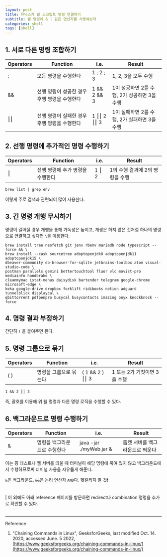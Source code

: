 ```yaml
---
layout: post
title: 유닉스계 쉘 스크립트 명령 연결하기
subtitle: 쉘 명령에 & | 같은 연산자를 사용해보자
categories: shell
tags: [shell]
---
```


## 1. 서로 다른 명령 조합하기

| Operators | Function | i.e. | Result |
| --------- | -------- | ---- | ------ |
| ; | 모든 명령을 수행한다 | 1 ; 2 ; 3  | 1, 2, 3을 모두 수행 |
| && | 선행 명령이 성공한 경우 후행 명령을 수행한다 | 1 && 2 && 3 | 1이 성공하면 2를 수행, 2가 성공하면 3을 수행 |
| ⎮⎮ | 선행 명령이 실패한 경우 후행 명령을 수행한다 | 1 ⎮⎮ 2 ⎮⎮ 3 | 1이 실패하면 2를 수행, 2가 실패하면 3을 수행 |

## 2. 선행 명령에 추가적인 명령 수행하기

| Operators | Function | i.e. | Result |
| --------- | -------- | ---- | ------ |
| ⎮ | 선행 명령에 추가 명령을 수행한다 | 1 ⎮ 2 | 1의 수행 결과에 2의 명령을 수행 |

```sehll
brew list | grep env       
```
이렇게 주로 검색과 관련되어 많이 사용한다.

## 3. 긴 명령 개행 무시하기

명령이 길어질 경우 개행을 통해 가독성은 높이고, 개생은 하지 않은 것처럼 하나의 명령으로 연결하고 싶다면 `\`을 이용한다.
```shell
brew install tree neofetch git jenv rbenv mariadb node typescript --force && \
brew install --cask sourcetree adoptopenjdk8 adoptopenjdk11 adoptopenjdk15 \
dbeaver-community db-browser-for-sqlite jetbrains-toolbox atom visual-studio-code \
postman parallels gemini bettertouchtool fluor vlc movist-pro mediainfo handbrake \
cleanmymac istat-menus daisydisk bartender telegram google-chrome microsoft-edge \
keka google-drive dropbox forklift ridibooks notion adguard tunnelblick displaycal \
qbittorrent pdfpenpro busycal busycontacts imazing onyx knockknock --force
```

## 4. 명령 결과 부정하기

간단히 `!` 을 붙여주면 된다.

## 5. 명령 그룹으로 묶기

| Operators | Function | i.e. | Result |
| --------- | -------- | ---- | ------ |
| ( ) | 명령을 그룹으로 묶는다 | ( 1 && 2 ) ⎮⎮ 3 | 1 또는 2가 거짓이면 3을 수행 |

```shell
1 && 2 ⎮⎮ 3
```
즉, 괄호를 이용해 위 쉘 명령과 다른 명령 로직을 수행할 수 있다.

## 6. 백그라운드로 명령 수행하기

| Operators | Function | i.e. | Result |
| --------- | -------- | ---- | ------ |
| & | 명령을 백그라운드로 수행한다 | java -jar ./myWeb.jar & | 톰캣 서버를 백그라운드로 띄운다 |

이는 핑 테스트나 웹 서버를 띄울 때 터미널이 해당 명령에 묶여 있지 않고 백그라운드에서 수행하므로써 터미널 사용을 자유롭게 해준다.

`&`은 백그라운드, `&&`은 논리 연산자 `AND`다. 헷갈리지 말 것❗️

<br>
| 이 외에도 아래 reference 페이지를 방문하면 redirect나 combination 명령을 추가로 확인할 수 있다. 
<br><br>

---
Reference

1. "Chaining Commands in Linux", GeeksforGeeks, last modified Oct. 14. 2020, accessed June. 5 2022, [https://www.geeksforgeeks.org/chaining-commands-in-linux/](https://www.geeksforgeeks.org/chaining-commands-in-linux/)